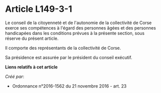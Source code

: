 # Article L149-3-1

Le conseil de la citoyenneté et de l'autonomie de la collectivité de Corse exerce ses compétences à l'égard des personnes
âgées et des personnes handicapées dans les conditions prévues à la présente section, sous réserve du présent article. 

Il comporte des représentants de la collectivité de Corse. 

Sa présidence est assurée par le président du conseil exécutif.

**Liens relatifs à cet article**

_Créé par_:

  - Ordonnance n°2016-1562 du 21 novembre 2016 - art. 23
